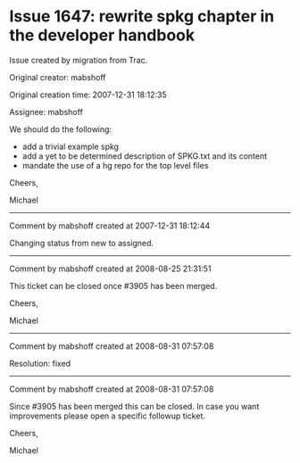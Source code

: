# Issue 1647: rewrite spkg chapter in the developer handbook

Issue created by migration from Trac.

Original creator: mabshoff

Original creation time: 2007-12-31 18:12:35

Assignee: mabshoff

We should do the following:

 * add a trivial example spkg 
 * add a yet to be determined description of SPKG.txt and its content
 * mandate the use of a hg repo for the top level files

Cheers,

Michael


---

Comment by mabshoff created at 2007-12-31 18:12:44

Changing status from new to assigned.


---

Comment by mabshoff created at 2008-08-25 21:31:51

This ticket can be closed once #3905 has been merged.

Cheers,

Michael


---

Comment by mabshoff created at 2008-08-31 07:57:08

Resolution: fixed


---

Comment by mabshoff created at 2008-08-31 07:57:08

Since #3905 has been merged this can be closed. In case you want improvements please open a specific followup ticket.

Cheers,

Michael
